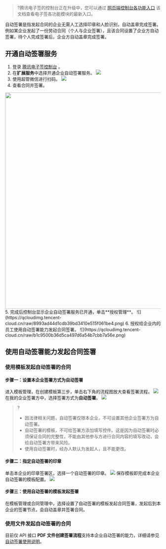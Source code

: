 >?腾讯电子签的控制台正在升级中，您可以通过 [网页端控制台各功能入口](https://cloud.tencent.com/document/product/1323/90345) 该文档查看电子签各功能模块的最新入口。

自动签署是指发起合同的企业无需人工选择印章和人脸识别，自动盖章完成签署。例如某企业发起了一份劳动合同（个人与企业签署），且该合同设置了企业方自动签署，待个人完成签署后，企业方自动盖章完成签署。

## 开通自动签署服务
1. 登录 [腾讯电子签控制台](https://ess.tencent.cn/login?redirect_url=https%3A%2F%2Fess.tencent.cn%2F) 。
2. 在**扩展服务**中选择开通企业自动签署服务。
![](https://qcloudimg.tencent-cloud.cn/raw/e1a31544562a7563d79646f99df405d5.png)
3. 使用超管微信进行扫码。
![](https://qcloudimg.tencent-cloud.cn/raw/2fb39689c776e34dd52f4e7daee0d7f1.png)
4. 查看合同并签署。
<img style="width:700px; max-width: inherit;" src="https://qcloudimg.tencent-cloud.cn/raw/28687a2233ed2c2e5bc32ac3dc6cfa58.png" />
5. 完成后控制台显示企业自动签署服务已开通，单击**授权管理**。
![](https://qcloudimg.tencent-cloud.cn/raw/8993ad44d1cdb39bd3410e515f061be4.png)
6. 授权给企业内的员工使用自动签署能力发起合同签署。
![](https://qcloudimg.tencent-cloud.cn/raw/b1c9500b36d5ca497d6a54b7cbb7a56e.png)

## 使用自动签署能力发起合同签署
### 使用模板发起自动签署的合同
#### 步骤一：设置本企业签署方式为自动签署
进入模板管理，在创建模板第三步，单击右下角的流程图放大查看签署流程。
![](https://qcloudimg.tencent-cloud.cn/raw/c3d38661b8c4dc932a1ee406e07a6d37.png)
在我的企业签署方中，选择签署方式为**自动签署**。
![](https://qcloudimg.tencent-cloud.cn/raw/45b44bf896c7f61e14dd4aa992caee97.png)
>?
>- 因法律相关问题，自动签署仅限本企业，不可设置其他企业签署方为自动签署。
>- 自动签署的模板，不可给签署方添加填写控件。这是因为自动签署时必须保证合同的完整性，不能由其他参与方进行合同内容的填写改动，会给自动签署方带来风险。
>- 使用自动签署时，经办人默认为发起人，且不能更改。



#### 步骤二：指定自动签署的印章
单击本企业的印章签署区，选择一个自动签署的印章。
![](https://qcloudimg.tencent-cloud.cn/raw/ea39a29b3591137451fb949bdc5a13e9.png)
保存模板即完成本企业自动签署的模板配置。
![](https://qcloudimg.tencent-cloud.cn/raw/b0fb039e1154de9b386aae043479edb8.png)

#### 步骤三：使用自动签署的模板发起签署
在模板管理或合同管理中，选择设置了自动签署的模板发起合同签署，发起后到本企业的签署节点，会自动盖章并签署合同。

### 使用文件发起自动签署的合同
目前仅 API 接口 **PDF 文件创建签署流程**支持本企业自动签署的能力，详细请参见 [自动签署使用说明](https://cloud.tencent.com/document/product/1323/82342)。
